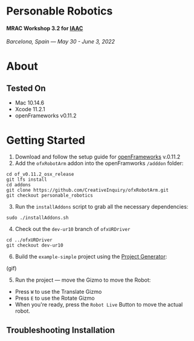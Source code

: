# Personable Robotics
#### MRAC Workshop 3.2 for [IAAC](https://iaac.net)
_Barcelona, Spain — May 30 - June 3, 2022_

# About

## Tested On
- Mac 10.14.6
- Xcode 11.2.1
- openFrameworks v0.11.2


# Getting Started
1. Download and follow the setup guide for [openFrameworks](https://openframeworks.cc/download/) v.0.11.2
2. Add the `ofxRobotArm` addon into the openFramworks `/adddon` folder:

```
cd of_v0.11.2_osx_release
git lfs install 
cd addons
git clone https://github.com/CreativeInquiry/ofxRobotArm.git
git checkout personable_robotics
```
3. Run the `installAddons` script to grab all the necessary dependencies:
```
sudo ./installAddons.sh
```
4. Check out the `dev-ur10` branch of `ofxURDriver`
```
cd ../ofxURDriver
git checkout dev-ur10
```

6. Build the `example-simple` project using the [Project Generator](https://openframeworks.cc/learning/01_basics/create_a_new_project/):

(gif)

5. Run the project — move the Gizmo to move the Robot:
- Press `W` to use the Translate Gizmo
- Press `E` to use the Rotate Gizmo
- When you're ready, press the `Robot Live` Button to move the actual robot.

## Troubleshooting Installation
